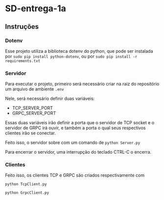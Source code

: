 # SD-entrega-1a

## Instruções

### Dotenv

Esse projeto utiliza a biblioteca dotenv do python, que pode ser instalada por `sudo pip install python-dotenv`, ou por `sudo pip install -r requirements.txt`

### Servidor

Para executar o projeto, primeiro será necessário criar na raiz do repositório um arquivo de ambiente `.env`

Nele, será necessário definir duas variáveis:

* TCP_SERVER_PORT
* GRPC_SERVER_PORT

Essas duas variáveis irão definir a porta que o servidor de TCP socket e o servidor de GRPC irá ouvir, e também a porta o qual seus respectivos clientes irão se conectar.

Feito isso, o servidor sobre com um comando de `python Server.py`

Para encerrar o servidor, uma interrupção do teclado CTRL-C o encerra.

### Clientes

Feito isso, os clientes TCP e GRPC são criados respectivamente com 

`python TcpClient.py`

`python GrpcClient.py`

